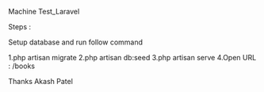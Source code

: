 Machine Test_Laravel

Steps : 

Setup database and run follow command

1.php artisan migrate
2.php artisan db:seed
3.php artisan serve
4.Open URL : /books

Thanks
Akash Patel
